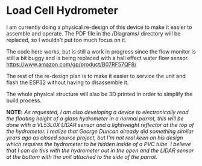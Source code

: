 # Load Cell Hydrometer

I am currently doing a physical re-design of this device to make it easier to assemble and operate. The PDF file in the /Diagrams/ directory will be replaced, so I wouldn't put too much focus on it.

The code here works, but is still a work in progress since the flow monitor is still a bit buggy and is being replaced with a hall effect water flow sensor. https://www.amazon.com/gp/product/B07RF57QF8/

The rest of the re-design plan is to make it easier to service the unit and flash the ESP32 without having to disassemble it.

The whole physical structure will also be 3D printed in order to simplify the build process.

**NOTE:** _As requested, I am also developing a device to electronically read the floating height of a glass hydrometer in a normal parrot, this will be done with a VL53L0X LIDAR sensor and a lightweight reflector at the top of the hydrometer. I realize that George Duncan already did something similar years ago as closed source project, but I'm not real keen on his design which requires the hydrometer to be hidden inside of a PVC tube. I believe that I can do this with the hydrometer out in the open and the LIDAR sensor at the bottom with the unit attached to the side of the parrot._
